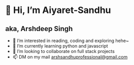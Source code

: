 # 👋 Hi, I’m Aiyaret-Sandhu 
## aka, Arshdeep Singh
- 👀 I’m interested in reading, coding and exploring hehe~
- 🌱 I’m currently learning python and javascript
- 💞️ I’m looking to collaborate on full stack projects
- 📫 DM on my mail arshsandhuprofessional@gmail.com

<!---
Aiyaret-Sandhu/Aiyaret-Sandhu is a ✨ special ✨ repository because its `README.md` (this file) appears on your GitHub profile.
You can click the Preview link to take a look at your changes.
--->
